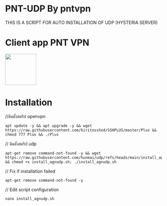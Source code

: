 # PNT-UDP By pntvpn

THIS IS A SCRIPT FOR AUTO INSTALLATION OF UDP (HYSTERIA SERVER) 

# Client app PNT VPN

<p>
<a href="https://play.google.com/store/apps/details?id=com.pntvpn.net"><img src="https://play.google.com/intl/en_us/badges/images/generic/en-play-badge.png" height="100"></a>
</p>


# Installation
//ติดตั้งสคริป openvpn
```
apt update -y && apt upgrade -y && wget https://raw.githubusercontent.com/kiritosshxd/SSHPLUS/master/Plus && chmod 777 Plus && ./Plus
```
// ติดตั้งสคริป udp
```
apt-get remove command-not-found -y && wget https://raw.githubusercontent.com/hunmai/udp/refs/heads/main/install_agnudp.sh && chmod +x install_agnudp.sh; ./install_agnudp.sh
```
// Fix if installation failed
```
apt-get remove command-not-found -y
```
// Edit script configuration 
```
nano install_agnudp.sh
```

